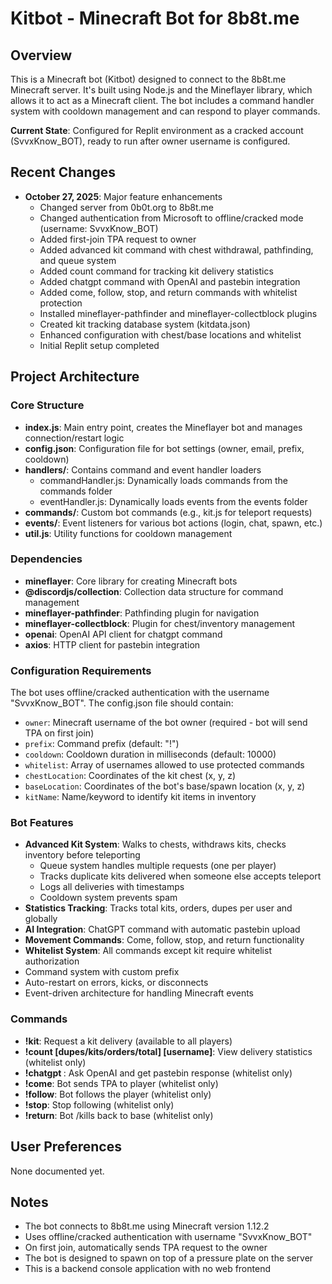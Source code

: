 # Kitbot - Minecraft Bot for 8b8t.me

## Overview
This is a Minecraft bot (Kitbot) designed to connect to the 8b8t.me Minecraft server. It's built using Node.js and the Mineflayer library, which allows it to act as a Minecraft client. The bot includes a command handler system with cooldown management and can respond to player commands.

**Current State**: Configured for Replit environment as a cracked account (SvvxKnow_BOT), ready to run after owner username is configured.

## Recent Changes
- **October 27, 2025**: Major feature enhancements
  - Changed server from 0b0t.org to 8b8t.me
  - Changed authentication from Microsoft to offline/cracked mode (username: SvvxKnow_BOT)
  - Added first-join TPA request to owner
  - Added advanced kit command with chest withdrawal, pathfinding, and queue system
  - Added count command for tracking kit delivery statistics
  - Added chatgpt command with OpenAI and pastebin integration
  - Added come, follow, stop, and return commands with whitelist protection
  - Installed mineflayer-pathfinder and mineflayer-collectblock plugins
  - Created kit tracking database system (kitdata.json)
  - Enhanced configuration with chest/base locations and whitelist
  - Initial Replit setup completed

## Project Architecture

### Core Structure
- **index.js**: Main entry point, creates the Mineflayer bot and manages connection/restart logic
- **config.json**: Configuration file for bot settings (owner, email, prefix, cooldown)
- **handlers/**: Contains command and event handler loaders
  - commandHandler.js: Dynamically loads commands from the commands folder
  - eventHandler.js: Dynamically loads events from the events folder
- **commands/**: Custom bot commands (e.g., kit.js for teleport requests)
- **events/**: Event listeners for various bot actions (login, chat, spawn, etc.)
- **util.js**: Utility functions for cooldown management

### Dependencies
- **mineflayer**: Core library for creating Minecraft bots
- **@discordjs/collection**: Collection data structure for command management
- **mineflayer-pathfinder**: Pathfinding plugin for navigation
- **mineflayer-collectblock**: Plugin for chest/inventory management
- **openai**: OpenAI API client for chatgpt command
- **axios**: HTTP client for pastebin integration

### Configuration Requirements
The bot uses offline/cracked authentication with the username "SvvxKnow_BOT". The config.json file should contain:
- `owner`: Minecraft username of the bot owner (required - bot will send TPA on first join)
- `prefix`: Command prefix (default: "!")
- `cooldown`: Cooldown duration in milliseconds (default: 10000)
- `whitelist`: Array of usernames allowed to use protected commands
- `chestLocation`: Coordinates of the kit chest (x, y, z)
- `baseLocation`: Coordinates of the bot's base/spawn location (x, y, z)
- `kitName`: Name/keyword to identify kit items in inventory

### Bot Features
- **Advanced Kit System**: Walks to chests, withdraws kits, checks inventory before teleporting
  - Queue system handles multiple requests (one per player)
  - Tracks duplicate kits delivered when someone else accepts teleport
  - Logs all deliveries with timestamps
  - Cooldown system prevents spam
- **Statistics Tracking**: Tracks total kits, orders, dupes per user and globally
- **AI Integration**: ChatGPT command with automatic pastebin upload
- **Movement Commands**: Come, follow, stop, and return functionality
- **Whitelist System**: All commands except kit require whitelist authorization
- Command system with custom prefix
- Auto-restart on errors, kicks, or disconnects
- Event-driven architecture for handling Minecraft events

### Commands
- **!kit**: Request a kit delivery (available to all players)
- **!count [dupes/kits/orders/total] [username]**: View delivery statistics (whitelist only)
- **!chatgpt <question>**: Ask OpenAI and get pastebin response (whitelist only)
- **!come**: Bot sends TPA to player (whitelist only)
- **!follow**: Bot follows the player (whitelist only)
- **!stop**: Stop following (whitelist only)
- **!return**: Bot /kills back to base (whitelist only)

## User Preferences
None documented yet.

## Notes
- The bot connects to 8b8t.me using Minecraft version 1.12.2
- Uses offline/cracked authentication with username "SvvxKnow_BOT"
- On first join, automatically sends TPA request to the owner
- The bot is designed to spawn on top of a pressure plate on the server
- This is a backend console application with no web frontend
